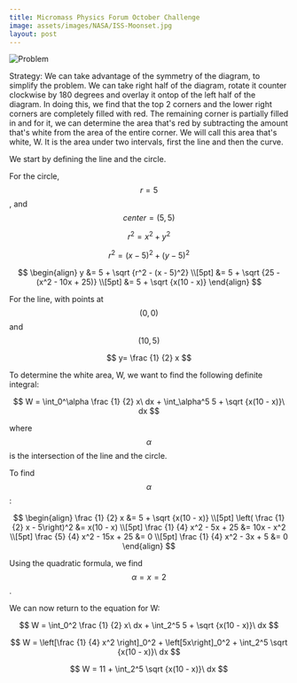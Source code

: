 ```yaml
---
title: Micromass Physics Forum October Challenge
image: assets/images/NASA/ISS-Moonset.jpg 
layout: post
---
```



![Problem]( {{site.baseurl}}/assets/images/micromass-area-problem.jpg)

Strategy: We can take advantage of the symmetry of the diagram, to simplify the problem. We can take right half of the diagram, rotate it counter clockwise by 180 degrees and overlay it ontop of the left half of the diagram. In doing this, we find that the top 2 corners and the lower right corners are completely filled with red. The remaining corner is partially filled in and for it, we can determine the area that's red by subtracting the amount that's white from the area of the entire corner. We will call this area that's white, W. It is the area under two intervals, first the line and then the curve. 

We start by defining the line and the circle.

For the circle, $$ r = 5 $$, and $$ center = (5,5) $$

$$ r^2 = x^2 + y^2 $$

$$ r^2 = (x - 5)^2 + (y - 5)^2 $$

$$
\begin{align}
y &= 5 + \sqrt {r^2 - (x - 5)^2} \\[5pt]
 &= 5 + \sqrt {25 - (x^2 - 10x + 25)} \\[5pt]
 &= 5 + \sqrt {x(10 - x)}
\end{align}
$$

For the line, with points at $$ (0,0) $$ and $$ (10, 5) $$

$$ y= \frac {1} {2} x $$


To determine the white area, W, we want to find the following definite integral:

$$ W = \int_0^\alpha \frac {1} {2} x\ dx + \int_\alpha^5 5 + \sqrt {x(10 - x)}\ dx $$

where $$ \alpha $$ is the intersection of the line and the circle.

To find $$ \alpha $$:

$$
\begin{align}
\frac {1} {2} x &= 5 + \sqrt {x(10 - x)} \\[5pt]
\left( \frac {1} {2} x - 5\right)^2 &= x(10 - x) \\[5pt]
\frac {1} {4} x^2 - 5x + 25 &= 10x - x^2 \\[5pt]
\frac {5} {4} x^2 - 15x + 25 &= 0 \\[5pt]
\frac {1} {4} x^2 - 3x + 5 &= 0
\end{align}
$$

Using the quadratic formula, we find $$ \alpha = x = 2 $$.

We can now return to the equation for W:

$$ W = \int_0^2 \frac {1} {2} x\ dx + \int_2^5 5 + \sqrt {x(10 - x)}\ dx $$

$$ W = \left[\frac {1} {4} x^2 \right]_0^2 + \left[5x\right]_0^2  + \int_2^5 \sqrt {x(10 - x)}\ dx $$

$$ W = 11 + \int_2^5 \sqrt {x(10 - x)}\ dx $$

